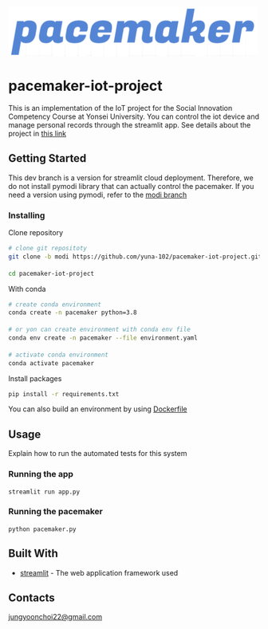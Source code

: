<img src="./images/main_logo.png" width="500px" height="100px" title="Github_Logo"/>

# pacemaker-iot-project

This is an implementation of the IoT project for the Social Innovation Competency Course at Yonsei University. You can control the iot device and manage personal records through the streamlit app. See details about the project in [this link](https://drive.google.com/file/d/1UJKlaXSgd2S3Rjg5QQUNvJuLqocD1PlH/view?usp=sharing)


## Getting Started
This dev branch is a version for streamlit cloud deployment. Therefore, we do not install pymodi library that can actually control the pacemaker. If you need a version using pymodi, refer to the [modi branch](https://github.com/yuna-102/pacemaker-iot-project/tree/modi)

### Installing
Clone repository
```bash
# clone git repositoty
git clone -b modi https://github.com/yuna-102/pacemaker-iot-project.git 

cd pacemaker-iot-project
```

With conda
```bash
# create conda environment
conda create -n pacemaker python=3.8

# or yon can create environment with conda env file
conda env create -n pacemaker --file environment.yaml

# activate conda environment
conda activate pacemaker
```

Install packages
```bash
pip install -r requirements.txt
```

You can also build an environment by using [Dockerfile](./Dockerfile) 


## Usage

Explain how to run the automated tests for this system

### Running the app
```
streamlit run app.py
```

### Running the pacemaker
```
python pacemaker.py
```

## Built With
* [streamlit](https://docs.streamlit.io/) - The web application framework used


## Contacts
jungyoonchoi22@gmail.com
